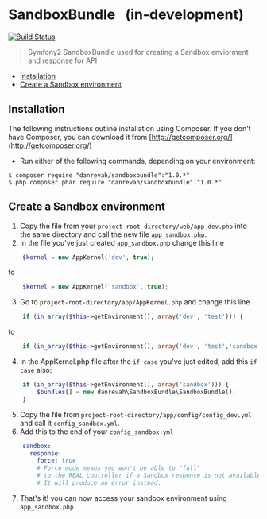 # SandboxBundle &nbsp; (in-development)
[![Build Status](https://travis-ci.org/danrevah/SandboxBundle.svg?branch=master)](https://travis-ci.org/danrevah/SandboxBundle)

> Symfony2 SandboxBundle
> used for creating a Sandbox enviorment and response for API

 * [Installation](#installation)
 * [Create a Sandbox environment](#create-a-sandbox-environment)

## Installation

The following instructions outline installation using Composer. If you don't
have Composer, you can download it from [http://getcomposer.org/](http://getcomposer.org/)

 * Run either of the following commands, depending on your environment:

```
$ composer require "danrevah/sandboxbundle":"1.0.*" 
$ php composer.phar require "danrevah/sandboxbundle":"1.0.*"
```


## Create a Sandbox environment

1. Copy the file from your `project-root-directory/web/app_dev.php` into the same directory and call the new file `app_sandbox.php`.
2. In the file you've just created `app_sandbox.php` change this line
```php 
    $kernel = new AppKernel('dev', true); 
``` 
to 
```php
    $kernel = new AppKernel('sandbox', true);
```
3. Go to `project-root-directory/app/AppKernel.php` and change this line  
```php
    if (in_array($this->getEnvironment(), array('dev', 'test'))) {
```
to 
```php
    if (in_array($this->getEnvironment(), array('dev', 'test','sandbox'))) {
```
4. In the AppKernel.php file after the `if case` you've just edited, add this `if case` also:
```php
    if (in_array($this->getEnvironment(), array('sandbox'))) {
        $bundles[] = new danrevah\SandboxBundle\SandboxBundle();
    }
```
5. Copy the file from `project-root-directory/app/config/config_dev.yml` and call it `config_sandbox.yml`.
6. Add this to the end of your `config_sandbox.yml`
```yml
    sandbox:
      response:
        force: true
        # Force mode means you won't be able to "fall"
        # to the REAL controller if a Sandbox response is not available.
        # It will produce an error instead.
```
7. That's it! you can now access your sandbox environment using `app_sandbox.php`
